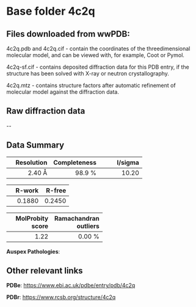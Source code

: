 # Base folder 4c2q

## Files downloaded from wwPDB:

4c2q.pdb and 4c2q.cif - contain the coordinates of the threedimensional molecular model, and can be viewed with, for example, Coot or Pymol.

4c2q-sf.cif - contains deposited diffraction data for this PDB entry, if the structure has been solved with X-ray or neutron crystallography.

4c2q.mtz - contains structure factors after automatic refinement of molecular model against the diffraction data.

## Raw diffraction data

--<br> 

## Data Summary
|   | Resolution | Completeness| I/sigma |
|---|-------------:|----------------:|--------------:|
|   |2.40 Å|98.9  %|<img width=50/>10.20|

|   | **R-work**| **R-free**   
|---|-------------:|----------------:|           
||  0.1880|  0.2450|

|   |**MolProbity<br>score**| **Ramachandran<br>outliers** 
|---|-------------:|----------------:|
||  1.22|  0.00 %|

**Auspex Pathologies**: 

 

## Other relevant links 
**PDBe**:  https://www.ebi.ac.uk/pdbe/entry/pdb/4c2q
 
**PDBr**: https://www.rcsb.org/structure/4c2q 

